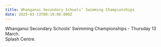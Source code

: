 ```yaml
---
title: Whanganui Secondary Schools’ Swimming Championships
date: 2025-03-13T08:19:00.000Z
---
```

Whanganui Secondary Schools’ Swimming Championships - Thursday 13 March.  \
Splash Centre.
